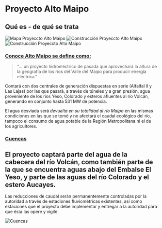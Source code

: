 # Proyecto Alto Maipo
## Qué es - de qué se trata
![Mapa Proyeccto Alto Maipo](https://i.pinimg.com/564x/eb/95/e7/eb95e7b9fcf3cd14e10e8fab1eb0d879.jpg)
![Construcción Proyeccto Alto Maipo](https://3powershala.com/wp-content/uploads/2016/11/Alto-Maipo-1-770x513.jpg)
![Construcción Proyeccto Alto Maipo](https://surfbeatsradio.com/wp-content/uploads/2020/06/2275912.jpg)
### [Conoce Alto Maipo se define como:](conocealtomaipo.cl)
> "... un proyecto hidroeléctrico de pasada que aprovechará la altura de la geografía de los ríos del Valle del Maipo para producir energía eléctrica."

Contará con dos centrales de generación dispuestas en serie (Alfalfal II y Las Lajas) por las que pasará, a través de túneles y a gran presión, agua proveniente de los ríos Yeso, Colorado y esteros afluentes al río Volcán, generando en conjunto hasta 531 MW de potencia.

El agua desviada será *devuelta en su totalidad al río Maipo* en las mismas condiciones en las que se tomó y no afectará el caudal ecológico del río, tampoco el consumo de agua potable de la Región Metropolitana ni el de los agricultores.

### [Cuencas](https://conocealtomaipo.cl/agua/)
## El proyecto captará parte del agua de la cabecera del río Volcán, como también parte de la que se encuentra aguas abajo del Embalse El Yeso, y parte de las aguas del río Colorado y el estero Aucayes.
Las reducciones de caudal serán permanentemente controladas por la autoridad a través de estaciones fluviométricas existentes, así como estaciones que el proyecto debe implementar y entregar a la autoridad para que ésta las opere y vigile. 

![Cuencas](https://i.pinimg.com/originals/49/26/ac/4926acbd16db40bb2b86313e01aaa15e.png)
